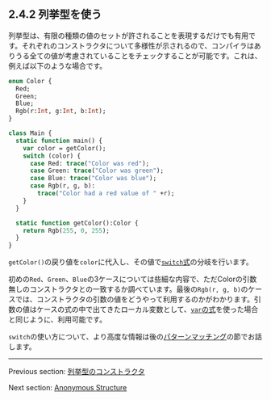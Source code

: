 ## 2.4.2 列挙型を使う

列挙型は、有限の種類の値のセットが許されることを表現するだけでも有用です。それぞれのコンストラクタについて多様性が示されるので、コンパイラはありうる全ての値が考慮されていることをチェックすることが可能です。これは、例えば以下のような場合です。

```haxe
enum Color {
  Red;
  Green;
  Blue;
  Rgb(r:Int, g:Int, b:Int);
}

class Main {
  static function main() {
    var color = getColor();
    switch (color) {
      case Red: trace("Color was red");
      case Green: trace("Color was green");
      case Blue: trace("Color was blue");
      case Rgb(r, g, b):
        trace("Color had a red value of " +r);
    }
  }

  static function getColor():Color {
    return Rgb(255, 0, 255);
  }
}
```

`getColor()`の戻り値を`color`に代入し、その値で[`switch`式](expression-switch.md)の分岐を行います。

初めの`Red`、`Green`、`Blue`の3ケースについては些細な内容で、ただColorの引数無しのコンストラクタとの一致するか調べています。最後の`Rgb(r, g, b)`のケースでは、コンストラクタの引数の値をどうやって利用するのかがわかります。引数の値はケースの式の中で出てきたローカル変数として、[`var`の式](expression-var.md)を使った場合と同じように、利用可能です。

`switch`の使い方について、より高度な情報は後の[パターンマッチング](lf-pattern-matching.md)の節でお話します。

---

Previous section: [列挙型のコンストラクタ](types-enum-constructor.md)

Next section: [Anonymous Structure](types-anonymous-structure.md)